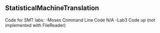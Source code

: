 ## StatisticalMachineTranslation
Code for SMT labs:  -Moses Command Line Code N/A
                    -Lab3 Code up (not implemented with FileReader)
